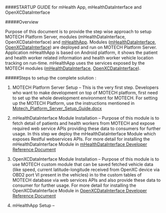 

####STARTUP GUIDE for mHealth App, mHealthDataInterface and OpenXCDataInterface


#####Overview

Purpose of this document is to provide the step wise approach to setup MOTECH Platform Server, modules (mHealthDataInterface, OpenXCDataInterface) and [mHealthApp][]. Modules ([mHealthDataInterface][], [OpenXCDataInterface][]) are deployed and run on MOTECH Platform Server. Application mHealthApp is based on Android platform, it shows the patient and health worker related information and health worker vehicle location tracking on run-time. mHealthApp uses the services exposed by the MOTECH modules ([mHealthDataInterface][], [OpenXCDataInterface][]).

#####Steps to setup the complete solution :

  1.	MOTECH Platform Server Setup – 
    This is the very first step. Developers who want to make development on top of MOTECH platform, first need to set up the whole development environment for MOTECH. 
    For setting up the MOTECH Platform, use the instructions mentioned in [Motech_Platform_Server_Setup_Guide.docx][]
  
  2.	mHealthDataInterface Module Installation – 
    Purpose of this module is to fetch detail of patients and health workers from MOTECH and expose required web service APIs providing these data to consumers for further usage.
    In this step we deploy the mHealthDataInterface Module which exposes Restful webservices APIs. 
    For more detail for installing the mHealthDataInterface Module in [mHealthDataInterface Developer Reference Document][]
 
 3.	OpenXCDataInterface Module Installation – 
    Purpose of this module is to use MOTECH custom module that can be saved fetched vehicle data (like speed, current latitude-longitude received from OpenXC device via OBD2 port VI present in the vehicles) in to the custom tables of MOTECH database via web services APIs and also provide these data to consumer for further usage.
    For more detail for installing the OpenXCDataInterface Module in [OpenXCDataInterface Developer Reference Document][]
  
4.	mHealthApp Setup – 


[Motech_Platform_Server_Setup_Guide.docx]:https://github.com/hclvipin/mHealthDataInterface/blob/master/docs/Motech_Platform_Server_Setup_Guide.docx
[mHealthDataInterface]:https://github.com/hclvipin/mHealthDataInterface
[OpenXCDataInterface]:https://github.com/hclvipin/OpenXCDataInterface
[mHealthApp]:https://github.com/hclvipin/mHealth-App
[mHealthDataInterface Developer Reference Document]:https://github.com/hclvipin/mHealthDataInterface/blob/master/docs/MOTECH_mHealthDataInterface_Developer_Reference_v2.docx
[OpenXCDataInterface Developer Reference Document]:https://github.com/hclvipin/OpenXCDataInterface/blob/master/docs/MOTECH_OpenXCDataInterface_Developer%20Reference.docx
